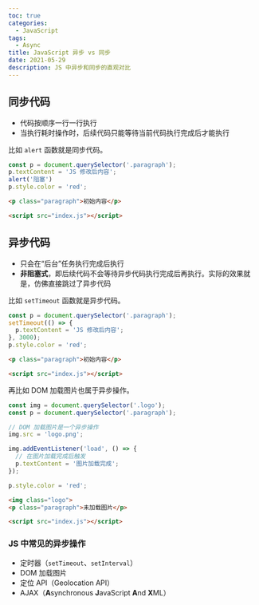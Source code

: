 ```yaml
---
toc: true
categories:
  - JavaScript
tags:
  - Async
title: JavaScript 异步 vs 同步
date: 2021-05-29
description: JS 中异步和同步的直观对比
---
```


## 同步代码

- 代码按顺序一行一行执行
- 当执行耗时操作时，后续代码只能等待当前代码执行完成后才能执行

比如 `alert` 函数就是同步代码。

```js
const p = document.querySelector('.paragraph');
p.textContent = 'JS 修改后内容';
alert('阻塞')
p.style.color = 'red';
```

```html
<p class="paragraph">初始内容</p>

<script src="index.js"></script>
```

<!--more-->

## 异步代码

- 只会在“后台”任务执行完成后执行
- **非阻塞式**，即后续代码不会等待异步代码执行完成后再执行。实际的效果就是，仿佛直接跳过了异步代码

比如 `setTimeout` 函数就是异步代码。

  ```js
  const p = document.querySelector('.paragraph');
  setTimeout(() => {
    p.textContent = 'JS 修改后内容';
  }, 3000);
  p.style.color = 'red';
  ```

```html
<p class="paragraph">初始内容</p>

<script src="index.js"></script>
```

再比如 DOM 加载图片也属于异步操作。

```js
const img = document.querySelector('.logo');
const p = document.querySelector('.paragraph');

// DOM 加载图片是一个异步操作
img.src = 'logo.png';

img.addEventListener('load', () => {
  // 在图片加载完成后触发
  p.textContent = '图片加载完成';
});

p.style.color = 'red';
```

```html
<img class="logo">
<p class="paragraph">未加载图片</p>

<script src="index.js"></script>
```

### JS 中常见的异步操作

- 定时器（`setTimeout`、`setInterval`）
- DOM 加载图片
- 定位 API（Geolocation API）
- AJAX（**A**synchronous **J**avaScript **A**nd **X**ML）
